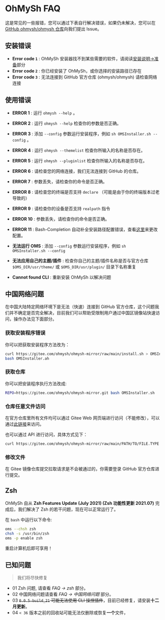 # OhMySh FAQ

这是常见的一些报错，您可以通过下表自行解决错误，如果仍未解决，您可以在 [GitHub ohmysh/ohmysh 仓库](https://github.com/ohmysh/ohmysh/issues)向我们提出 Issue。

## 安装错误

- **Error code `1`** : OhMySh 安装器找不到某些需要的软件，请阅读[安装说明->准备](https://ohmysh.github.io/docs-v2/#/zh_cn/getting-started/install?id=%e5%87%86%e5%a4%87)部分
- **Error code `2`** : 你已经安装了 OhMySh，或你选择的安装路径已存在
- **Error code `3`** : 无法连接到 GitHub 官方仓库 (ohmysh/ohmysh) 请检查网络连接

## 使用错误

- **ERROR 1** : 运行 `ohmysh --help` 。
- **ERROR 2** : 运行 `ohmysh --help` 检查你的参数是否正确。
- **ERROR 3** : 添加 `--config` 参数运行安装程序，例如 `sh OMSInstaller.sh --config` 。
- **ERROR 4** : 运行 `ohmysh --themelist` 检查你所输入的名称是否存在。
- **ERROR 5** : 运行 `ohmysh --pluginlist` 检查你所输入的名称是否存在。
- **ERROR 6** : 请检查您的网络连接，我们无法连接到 GitHub 的仓库。
- **ERROR 7** : 参数丢失，请检查你的命令是否正确。
- **ERROR 8** : 请检查您的终端是否支持 `declare` （可能是由于你的终端版本过老导致的）
- **ERROR 9** : 请检查你的设备是否支持 `realpath` 指令
- **ERROR 10** : 参数丢失，请检查你的命令是否正确。
- **ERROR 11** : Bash-Completion 自动补全安装路径配置错误，查看[这里](/zh_cn/using/comp)来更改配置。




- **无法运行 OMS** : 添加 `--config` 参数运行安装程序，例如 `sh OMSInstaller.sh --config`
- **无法应用自己的主题/插件** : 检查你自己的主题/插件名称是否与官方仓库 `$OMS_DIR/usr/theme/` 或 `$OMS_DIR/usr/plugin/` 目录下名称重复
- **Cannot found CLI** : 重新安装 OhMySh 以解决问题


## 中国网络问题

在中国大陆特定网络环境下是无法（快速）连接到 GitHub 官方仓库，这个问题我们并不确定是否完全解决，目前我们可以帮助受限制用户通过中国区镜像站快速访问，操作办法见下面部分。

### 获取安装程序错误

你可以把获取安装程序方法改为：

```bash
curl https://gitee.com/ohmysh/ohmysh-mirror/raw/main/install.sh > OMSInstaller.sh
bash OMSInstaller.ah
```

### 获取仓库

你可以把安装程序执行方法改成:

```bash
REPO=https://gitee.com/ohmysh/ohmysh-mirror.git bash OMSInstaller.sh
```

### 仓库任意文件访问

在官方仓库里所有文件均可以通过 Gitee Web 网页端进行访问（不能修改），可以通过[此链接](https://gitee.com/ohmysh/ohmysh-mirror)来访问。

也可以通过 API 进行访问，具体方式见下：

```bash
curl https://gitee.com/ohmysh/ohmysh-mirror/raw/main/PATH/TO/FILE.TYPE
```

### 修改文件

在 Gitee 镜像仓库提交拉取请求是不会被通过的，你需要登录 GitHub 官方仓库进行提交。

## Zsh

OhMySh 自从 **Zsh Features Update (July 2021) (Zsh 功能性更新 2021.07)** 完成后，我们解决了 Zsh 的若干问题，现在可以正常运行了。

在 `bash` 中运行以下命令:

```bash
oms --chsh zsh
chsh -s /usr/bin/zsh
oms -p enable zsh
```

重启计算机后即可享用！

## 已知问题

> 我们将尽快修复

- 01 Zsh 问题, 请查看 _FAQ -> zsh_ 部分。
- 02 中国网络问题请查看 _FAQ -> 中国网络问题_ 部分。
- 03 ~~`0.0.5-build_21` 可能无法使用 CLI 操控插件~~，目前已经修复，请安装**十二月更新**。
- 04 `< 36` 版本之前的回收站可能无法仅删除或恢复**一个**文件，<!-- 目前已经修复，请安装**二月更新** -->


